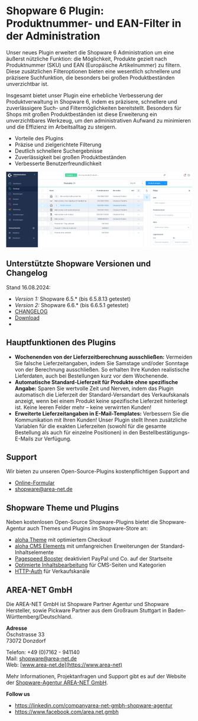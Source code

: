 # Shopware 6 Plugin: Produktnummer- und EAN-Filter in der Administration

Unser neues Plugin erweitert die Shopware 6 Administration um eine äußerst nützliche Funktion: die Möglichkeit, Produkte gezielt nach Produktnummer (SKU) und EAN (Europäische Artikelnummer) zu filtern. Diese zusätzlichen Filteroptionen bieten eine wesentlich schnellere und präzisere Suchfunktion, die besonders bei großen Produktbeständen unverzichtbar ist.

Insgesamt bietet unser Plugin eine erhebliche Verbesserung der Produktverwaltung in Shopware 6, indem es präzisere, schnellere und zuverlässigere Such- und Filtermöglichkeiten bereitstellt. Besonders für Shops mit großen Produktbeständen ist diese Erweiterung ein unverzichtbares Werkzeug, um den administrativen Aufwand zu minimieren und die Effizienz im Arbeitsalltag zu steigern.

* Vorteile des Plugins
* Präzise und zielgerichtete Filterung
* Deutlich schnellere Suchergebnisse
* Zuverlässigkeit bei großen Produktbeständen
* Verbesserte Benutzerfreundlichkeit

![Optimierte Lieferzeitberechnung ohne Wochenende für Showpare 6](mkdocs/docs/images/shopware-6-plugin-produktnummer-ean-filter.png)

## Unterstützte Shopware Versionen und Changelog

Stand 16.08.2024:
- *Version 1:* Shopware 6.5.* (bis  6.5.8.13 getestet)
- *Version 2:* Shopware 6.6.* (bis 6.6.5.1 getestet)
- [CHANGELOG](AreanetAdminfilter/CH*ANGELOG.md)
- [Download](https://github.com/AREA-NET-GmbH-Shopware-Agentur/shopware6-plugin-productnumber-ean-admin-filter/releases/)
- 
## Hauptfunktionen des Plugins

* **Wochenenden von der Lieferzeitberechnung ausschließen:** Vermeiden Sie falsche Lieferzeitangaben, indem Sie Samstage und/oder Sonntage von der Berechnung ausschließen. So erhalten Ihre Kunden realistische Lieferdaten, auch bei Bestellungen kurz vor dem Wochenende.
* **Automatische Standard-Lieferzeit für Produkte ohne spezifische Angabe:** Sparen Sie wertvolle Zeit und Nerven, indem das Plugin automatisch die Lieferzeit der Standard-Versandart des Verkaufskanals anzeigt, wenn bei einem Produkt keine spezifische Lieferzeit hinterlegt ist. Keine leeren Felder mehr – keine verwirrten Kunden!
* **Erweiterte Lieferzeitangaben in E-Mail-Templates:** Verbessern Sie die Kommunikation mit Ihren Kunden! Unser Plugin stellt Ihnen zusätzliche Variablen für die exakten Lieferzeiten (sowohl für die gesamte Bestellung als auch für einzelne Positionen) in den Bestellbestätigungs-E-Mails zur Verfügung.

## Support

Wir bieten zu unseren Open-Source-Plugins kostenpflichtigen Support and

* [Online-Formular](https://www.area-net.de/kontakt)
* [shopware@area-net.de](mailto:shopware@area-net.de)

## Shopware Theme und Plugins

Neben kostenlosen Open-Source Shopware-Plugins bietet die Shopware-Agentur auch Themes und Plugins im Shopware-Store an:

- [aloha Theme](https://store.shopware.com/en/arean62788672693m/a-better-cms-theme-optimized-checkout-b2b-functions-flexibly-customizable.html) mit optimiertem Checkout
- [aloha CMS Elements](https://store.shopware.com/arean13931131788m/a-better-cms-elements-slider-bilder-html5-video-google-maps-vorher-nachher-bilder.html) mit umfangreichen Erweiterungen der Standard-Inhaltselemente
- [Pagespeed Booster](https://store.shopware.com/arean41766445685m/pagespeed-booster-paypal-und-externe-skripte-auf-der-startseite-deaktivieren.html) deaktiviert PayPal und Co. auf der Startseite
- [Optimierte Inhaltsbearbeitung](https://store.shopware.com/arean36129443353f/optimierte-inhaltsbearbeitung-inhalte-nur-im-designer-bearbeiten-inhalte-in-layout-uebertragen.html) für CMS-Seiten und Kategorien
- [HTTP-Auth](https://store.shopware.com/arean97586892435f/http-authentifizierung-fuer-verkaufskanaele.html) für Verkaufskanäle

## AREA-NET GmbH
Die AREA-NET GmbH ist Shopware Partner Agentur und Shopware Hersteller, sowie Pickware Partner aus dem Großraum Stuttgart in Baden-Württemberg/Deutschland.

**Adresse**\
Öschstrasse 33\
73072 Donzdorf

Telefon: +49 (0)7162 - 941140\
Mail: [shopware@area-net.de](mailto:shopware@area-net.de)\
Web: [www.area-net.de](https://www.area-net)

Mehr Informationen, Projektanfragen und Support gibt es auf der Website der [Shopware-Agentur AREA-NET GmbH](https://www.area-net.de).

**Follow us**

- https://linkedin.com/companyarea-net-gmbh-shopware-agentur
- https://www.facebook.com/area.net.gmbh

